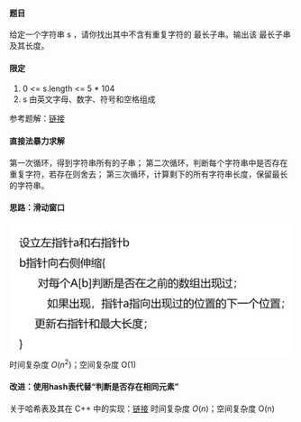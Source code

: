 #### 题目
给定一个字符串 s ，请你找出其中不含有重复字符的 最长子串。输出该 最长子串 及其长度。
#### 限定
1. 0 <= s.length <= 5 * 104
2. s 由英文字母、数字、符号和空格组成

参考题解：[链接](https://leetcode.cn/problems/longest-substring-without-repeating-characters/solution/wu-zhong-fu-zi-fu-de-zui-chang-zi-chuan-cshi-xian-/)

#### 直接法暴力求解

第一次循环，得到字符串所有的子串；
第二次循环，判断每个字符串中是否存在重复字符，若存在则舍去；
第三次循环，计算剩下的所有字符串长度，保留最长的字符串。


#### 思路：滑动窗口

![123](fig-1.png)
时间复杂度 $O(n^2)$；空间复杂度 O(1)

#### 改进：使用hash表代替“判断是否存在相同元素”

关于哈希表及其在 C++ 中的实现：[链接](https://blog.csdn.net/a130737/article/details/38731879)
时间复杂度 $O(n)$；空间复杂度 O(n)